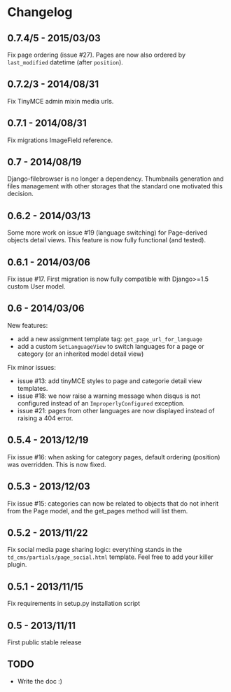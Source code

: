 # Changelog

## 0.7.4/5 - 2015/03/03

Fix page ordering (issue #27). Pages are now also ordered by `last_modified` datetime (after `position`).

## 0.7.2/3 - 2014/08/31

Fix TinyMCE admin mixin media urls.

## 0.7.1 - 2014/08/31

Fix migrations ImageField reference.

## 0.7 - 2014/08/19

Django-filebrowser is no longer a dependency. Thumbnails generation and files management with other storages that the standard one motivated this decision.

## 0.6.2 - 2014/03/13

Some more work on issue #19 (language switching) for Page-derived objects detail views. This feature is now fully functional (and tested).

## 0.6.1 - 2014/03/06

Fix issue #17. First migration is now fully compatible with Django>=1.5 custom User model.

## 0.6 - 2014/03/06

New features:

* add a new assignment template tag: `get_page_url_for_language` 
* add a custom `SetLanguageView` to switch languages for a page or category (or an inherited model detail view)

Fix minor issues:

* issue #13: add tinyMCE styles to page and categorie detail view templates.
* issue #18: we now raise a warning message when disqus is not configured instead of an `ImproperlyConfigured` exception.
* issue #21: pages from other languages are now displayed instead of raising a 404 error.

## 0.5.4 - 2013/12/19

Fix issue #16: when asking for category pages, default ordering (position) was overridden. This is now fixed.

## 0.5.3 - 2013/12/03

Fix issue #15: categories can now be related to objects that do not inherit from the Page model, and the get_pages method will list them.

## 0.5.2 - 2013/11/22

Fix social media page sharing logic: everything stands in the `td_cms/partials/page_social.html` template. Feel free to add your killer plugin.

## 0.5.1 - 2013/11/15

Fix requirements in setup.py installation script

## 0.5 - 2013/11/11

First public stable release

## TODO

* Write the doc :)
